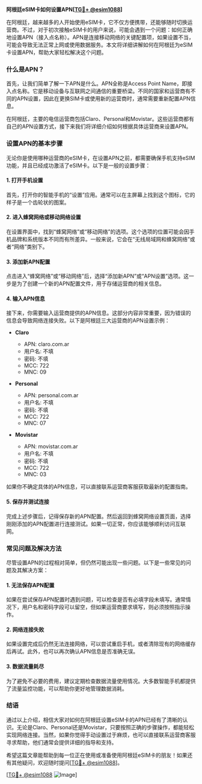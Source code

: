 **阿根廷eSIM卡如何设置APN[[TG💪+ @esim1088](https://t.me/s/esim1088)]**

在阿根廷，越来越多的人开始使用eSIM卡，它不仅方便携带，还能够随时切换运营商。不过，对于初次接触eSIM卡的用户来说，可能会遇到一个问题：如何正确地设置APN（接入点名称）。APN是连接移动网络的关键配置项，如果设置不当，可能会导致无法正常上网或使用数据服务。本文将详细讲解如何在阿根廷为eSIM卡设置APN，帮助大家轻松解决这个问题。

### 什么是APN？

首先，让我们简单了解一下APN是什么。APN全称是Access Point Name，即接入点名称。它是移动设备与互联网之间通信的重要桥梁。不同的国家和运营商有不同的APN设置，因此在更换SIM卡或使用新的运营商时，通常需要重新配置APN信息。

在阿根廷，主要的电信运营商包括Claro、Personal和Movistar。这些运营商都有自己的APN设置方式，接下来我们将详细介绍如何根据具体运营商来设置APN。

### 设置APN的基本步骤

无论你是使用哪种运营商的eSIM卡，在设置APN之前，都需要确保手机支持eSIM功能，并且已经成功激活了eSIM卡。以下是一般的设置步骤：

#### 1. 打开手机设置

首先，打开你的智能手机的“设置”应用。通常可以在主屏幕上找到这个图标，它的样子是一个齿轮状的图案。

#### 2. 进入蜂窝网络或移动网络设置

在设置界面中，找到“蜂窝网络”或“移动网络”的选项。这个选项的位置可能会因手机品牌和系统版本不同而有所差异。一般来说，它会在“无线局域网和蜂窝网络”或者“网络”类别下。

#### 3. 添加新APN配置

点击进入“蜂窝网络”或“移动网络”后，选择“添加新APN”或“APN设置”选项。这一步是为了创建一个新的APN配置文件，用于存储运营商的相关信息。

#### 4. 输入APN信息

接下来，你需要输入运营商提供的APN信息。这部分内容非常重要，因为错误的信息会导致网络连接失败。以下是阿根廷三大运营商的APN设置示例：

- **Claro**
  - APN: claro.com.ar
  - 用户名: 不填
  - 密码: 不填
  - MCC: 722
  - MNC: 09

- **Personal**
  - APN: personal.com.ar
  - 用户名: 不填
  - 密码: 不填
  - MCC: 722
  - MNC: 07

- **Movistar**
  - APN: movistar.com.ar
  - 用户名: 不填
  - 密码: 不填
  - MCC: 722
  - MNC: 03

如果你不确定具体的APN信息，可以直接联系运营商客服获取最新的配置指南。

#### 5. 保存并测试连接

完成上述步骤后，记得保存新的APN配置。然后返回到蜂窝网络设置页面，选择刚刚添加的APN配置进行连接测试。如果一切正常，你应该能够顺利访问互联网。

### 常见问题及解决方法

尽管设置APN的过程相对简单，但仍然可能出现一些问题。以下是一些常见的问题及其解决方案：

#### 1. 无法保存APN配置

如果在尝试保存APN配置时遇到问题，可以检查是否有必填字段未填写。通常情况下，用户名和密码字段可以留空，但如果运营商要求填写，则必须按照指示操作。

#### 2. 网络连接失败

如果设置完成后仍然无法连接网络，可以尝试重启手机，或者清除现有的网络缓存后再试。此外，也可以再次确认APN信息是否准确无误。

#### 3. 数据流量耗尽

为了避免不必要的费用，建议定期检查数据流量使用情况。大多数智能手机都提供了流量监控功能，可以帮助你更好地管理数据消耗。

### 结语

通过以上介绍，相信大家对如何在阿根廷设置eSIM卡的APN已经有了清晰的认识。无论是Claro、Personal还是Movistar，只要按照正确的步骤操作，都能轻松实现网络连接。当然，如果你觉得手动设置过于麻烦，也可以直接联系运营商客服寻求帮助，他们通常会提供详细的指导和支持。

希望这篇文章能帮助到每一位正在使用或准备使用阿根廷eSIM卡的朋友！如果还有其他疑问，欢迎随时提问[[TG💪+ @esim1088](https://t.me/s/esim1088)]。

[[TG💪+ @esim1088](https://t.me/s/esim1088) ![Image](https://i.postimg.cc/4NQfJmqS/Snipaste-2025-05-13-00-14-12.png)]